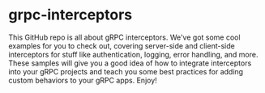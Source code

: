 # grpc-interceptors
This GitHub repo is all about gRPC interceptors. We've got some cool examples for you to check out, covering server-side and client-side interceptors for stuff like authentication, logging, error handling, and more. These samples will give you a good idea of how to integrate interceptors into your gRPC projects and teach you some best practices for adding custom behaviors to your gRPC apps. Enjoy!
